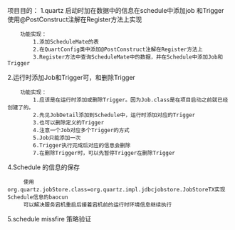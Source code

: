 项目目的：
   1.quartz 启动时加在数据中的信息在schedule中添加job 和Trigger  使用@PostConstruct注解在Register方法上实现
   
        功能实现：
            1.添加ScheduleMate的表
            2.在QuartConfig类中添加@PostConstruct注解在Register方法上
            3.Register方法中查询ScheduleMate中的数据，并在Schedule中添加Job和Trigger
   2.运行时添加Job和Trigger可，和删除Trigger
        
        功能实现：
            1.应该是在运行时添加或删除Trigger。因为Job.class是在项目启动之前就已经创建了的。
            2.先见JobDetail添加到Schedule中，运行时添加对应的Trigger
            3.也可以删除定义的Trigger
            4.注意一个Job对应多个Trigger的方式
            5.Job只能添加一次
            6.Trigger执行完成后对应的信息会删除
            7.在删除Trigger时，可以先暂停Trigger在删除Trigger
   
   4.Schedule 的信息的保存  
         
         使用org.quartz.jobStore.class=org.quartz.impl.jdbcjobstore.JobStoreTX实现Schedule信息的baocun
         可以解决服务宕机重启后接着宕机前的运行时环境信息继续执行
        
        
   5.schedule missfire 策略验证
      